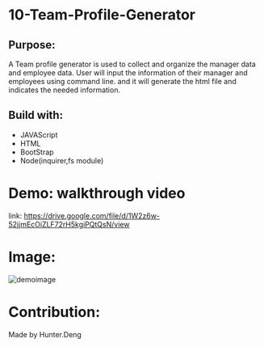 # 10-Team-Profile-Generator
## Purpose:

A Team profile generator is used to collect and organize the manager data and employee data. User will input the information of their manager and employees using command line. and it will generate the html file and indicates the needed information. 

## Build with:

- JAVAScript
- HTML
- BootStrap
- Node(inquirer,fs module)

# Demo: walkthrough video
link: https://drive.google.com/file/d/1W2z6w-52jjmEcOiZLF72rH5kgiPQtQsN/view

# Image:
![demoimage](https://user-images.githubusercontent.com/82790906/125241920-edf78b00-e2a0-11eb-9f6a-562b5a63411b.PNG)


# Contribution:

Made by Hunter.Deng

